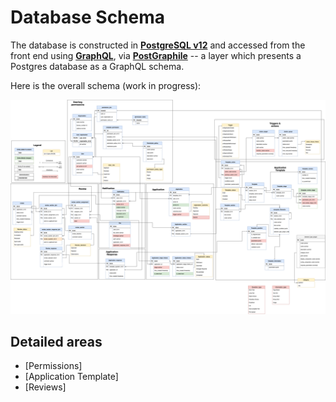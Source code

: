# Database Schema

The database is constructed in [**PostgreSQL v12**](https://www.postgresql.org/) and accessed from the front end using [**GraphQL**](https://graphql.org/learn/), via [**PostGraphile**](https://www.graphile.org/postgraphile/) -- a layer which presents a Postgres database as a GraphQL schema.

Here is the overall schema (work in progress):

![Database Schema](images/database-schema-wip.png)

## Detailed areas

- [Permissions]
- [Application Template]
- [Reviews]
